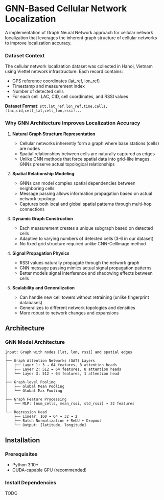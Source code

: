 # GNN-Based Cellular Network Localization
A implementation of Graph Neural Network approach for cellular network localization that leverages the inherent graph structure of cellular networks to improve localization accuracy.

### Dataset Context
The cellular network localization dataset was collected in Hanoi, Vietnam using Viettel network infrastructure. Each record contains:
- GPS reference coordinates (lat_ref, lon_ref)
- Timestamp and measurement index
- Number of detected cells
- For each cell: LAC, CID, cell coordinates, and RSSI values

**Dataset Format:** `stt,lat_ref,lon_ref,time,cells,(lac,cid,cell_lat,cell_lon,rssi)...`

### Why GNN Architecture Improves Localization Accuracy

1. **Natural Graph Structure Representation**
   - Cellular networks inherently form a graph where base stations (cells) are nodes
   - Spatial relationships between cells are naturally captured as edges
   - Unlike CNN methods that force spatial data into grid-like images, GNNs preserve actual topological relationships

2. **Spatial Relationship Modeling**
   - GNNs can model complex spatial dependencies between neighboring cells
   - Message passing allows information propagation based on actual network topology
   - Captures both local and global spatial patterns through multi-hop connections

3. **Dynamic Graph Construction**
   - Each measurement creates a unique subgraph based on detected cells
   - Adaptive to varying numbers of detected cells (3-6 in our dataset)
   - No fixed grid structure required unlike CNN-CellImage method

4. **Signal Propagation Physics**
   - RSSI values naturally propagate through the network graph
   - GNN message passing mimics actual signal propagation patterns
   - Better models signal interference and shadowing effects between cells

5. **Scalability and Generalization**
   - Can handle new cell towers without retraining (unlike fingerprint databases)
   - Generalizes to different network topologies and densities
   - More robust to network changes and expansions

## Architecture

### GNN Model Architecture

```
Input: Graph with nodes [lat, lon, rssi] and spatial edges
│
├── Graph Attention Networks (GAT) Layers
│   ├── Layer 1: 3 → 64 features, 8 attention heads
│   ├── Layer 2: 512 → 64 features, 8 attention heads  
│   └── Layer 3: 512 → 64 features, 1 attention head
│
├── Graph-level Pooling
│   ├── Global Mean Pooling
│   └── Global Max Pooling
│
├── Graph Feature Processing
│   └── MLP: [num_cells, mean_rssi, std_rssi] → 32 features
│
└── Regression Head
    ├── Linear: 160 → 64 → 32 → 2
    ├── Batch Normalization + ReLU + Dropout
    └── Output: [latitude, longitude]
```

## Installation

### Prerequisites
- Python 3.10+
- CUDA-capable GPU (recommended)

### Install Dependencies

TODO